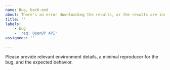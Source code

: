 ```yaml
---
name: Bug, back-end
about: There's an error downloading the results, or the results are incorrect.
title: ''
labels:
    - bug
    - 'req: OpenDP API'
assignees: ''

---
```


Please provide relevant environment details, a minimal reproducer for the bug, and the expected behavior.
